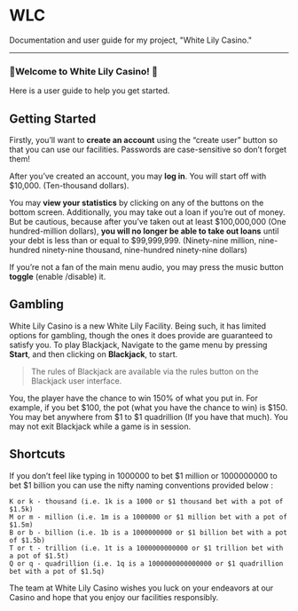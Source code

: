 # WLC
Documentation and user guide for my project, "White Lily Casino."

--- 

### 💮Welcome to White Lily Casino! 💮
Here is a user guide to help you get started.

## Getting Started

Firstly, you’ll want to **create an account** using the “create user” button so that you can use our facilities. Passwords are case-sensitive so don’t forget them!

 

After you’ve created an account, you may **log in**. You will start off with $10,000. (Ten-thousand dollars). 
 
You may **view your statistics** by clicking on any of the buttons on the bottom screen. Additionally, you may take out a loan if you’re out of money. But be cautious, because after you’ve taken out at least $100,000,000 (One hundred-million dollars), **you will no longer be able to take out loans** until your debt is less than or equal to $99,999,999. (Ninety-nine million, nine-hundred ninety-nine thousand, nine-hundred ninety-nine dollars)

 

If you’re not a fan of the main menu audio, you may press the music button **toggle** (enable /disable) it.

 


## Gambling

White Lily Casino is a new White Lily Facility. Being such, it has limited options for gambling, though the ones it does provide are guaranteed to satisfy you. To play Blackjack, Navigate to the game menu by pressing **Start**, and then clicking on **Blackjack**, to start. 

> The rules of Blackjack are available via the rules button on the Blackjack user interface.

You, the player have the chance to win 150% of what you put in. For example, if you bet $100, the pot (what you have the chance to win) is $150. You may bet anywhere from $1 to $1 quadrillion (If you have that much). You may not exit Blackjack while a game is in session.

## Shortcuts

If you don’t feel like typing in 1000000 to bet $1 million or 1000000000 to bet $1 billion you can use the nifty naming conventions provided below :

```
K or k - thousand (i.e. 1k is a 1000 or $1 thousand bet with a pot of $1.5k)
M or m - million (i.e. 1m is a 1000000 or $1 million bet with a pot of $1.5m)
B or b - billion (i.e. 1b is a 1000000000 or $1 billion bet with a pot of $1.5b)
T or t - trillion (i.e. 1t is a 1000000000000 or $1 trillion bet with a pot of $1.5t)
Q or q - quadrillion (i.e. 1q is a 1000000000000000 or $1 quadrillion bet with a pot of $1.5q)
```

The team at White Lily Casino wishes you luck on your endeavors at our Casino and hope that you enjoy our facilities responsibly.
